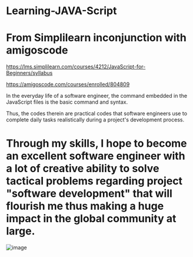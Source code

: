 # Learning-JAVA-Script
# From Simplilearn inconjunction with amigoscode
 
https://lms.simplilearn.com/courses/4212/JavaScript-for-Beginners/syllabus

https://amigoscode.com/courses/enrolled/804809

In the everyday life of a software engineer, the command embedded in the JavaScript files is the basic command and syntax.

Thus, the codes therein are practical codes that software engineers use to complete daily tasks realistically during a project's development process.

# Through my skills, I hope to become an excellent software engineer with a lot of creative ability to solve tactical problems regarding project "software development" that will flourish me thus making a huge impact in the global community at large.

![image](https://user-images.githubusercontent.com/107305274/209966311-849a1acd-e9c3-4373-aa83-334e3580dbe5.png)
